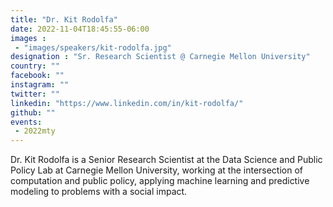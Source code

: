 ```yaml
---
title: "Dr. Kit Rodolfa"
date: 2022-11-04T18:45:55-06:00
images : 
 - "images/speakers/kit-rodolfa.jpg"
designation : "Sr. Research Scientist @ Carnegie Mellon University"
country: ""
facebook: ""
instagram: ""
twitter: ""
linkedin: "https://www.linkedin.com/in/kit-rodolfa/"
github: ""
events:
 - 2022mty
---
```


Dr. Kit Rodolfa is a Senior Research Scientist at the Data Science and Public Policy Lab at Carnegie Mellon University, working at the intersection of computation and public policy, applying machine learning and predictive modeling to problems with a social impact.